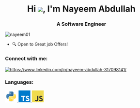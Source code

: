 <h1 align="center">Hi <a href="https://www.gautamkrishnar.com/"><img src="https://media.giphy.com/media/hvRJCLFzcasrR4ia7z/giphy.gif" width="5%"></a>, I'm Nayeem Abdullah</h1>
<h3 align="center">A Software Engineer</h3>

<p align="left"> <img src="https://komarev.com/ghpvc/?username=nayeem01&label=Profile%20views&color=0e75b6&style=flat" alt="nayeem01" /> </p>

- 🔍 Open to Great job Offers!

<h3 align="left">Connect with me:</h3>
<p align="left">
<a href="https://www.linkedin.com/in/nayeem-abdullah-317098141/" target="blank"><img align="center" src="https://raw.githubusercontent.com/rahuldkjain/github-profile-readme-generator/master/src/images/icons/Social/linked-in-alt.svg" alt="https://www.linkedin.com/in/nayeem-abdullah-317098141/" height="30" width="40" /></a>
</p>

<h3 align="left">Languages:</h3>
<p align="left"> <a href="https://www.python.org" target="_blank" rel="noreferrer"> <img src="https://raw.githubusercontent.com/devicons/devicon/master/icons/python/python-original.svg" alt="python" width="40" height="40"/> </a> 
  <a href="https://www.typescriptlang.org/" target="_blank" rel="noreferrer"> <img src="https://raw.githubusercontent.com/devicons/devicon/master/icons/typescript/typescript-original.svg" alt="typescript" width="40" height="40"/> </a> 
  <a href="https://developer.mozilla.org/en-US/docs/Web/JavaScript" target="_blank" rel="noreferrer"> <img src="https://raw.githubusercontent.com/devicons/devicon/master/icons/javascript/javascript-original.svg" alt="javascript" width="40" height="40"/> </a> 
  </p>
